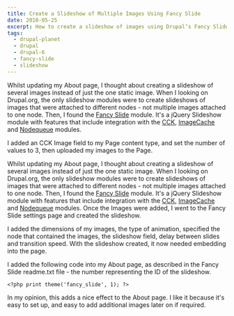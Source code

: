 ```yaml
---
title: Create a Slideshow of Multiple Images Using Fancy Slide
date: 2010-05-25
excerpt: How to create a slideshow of images using Drupal’s Fancy Slide module.
tags:
  - drupal-planet
  - drupal
  - drupal-6
  - fancy-slide
  - slideshow
---
```

Whilst updating my About page, I thought about creating a slideshow of several images instead of just the one static image. When I looking on Drupal.org, the only slideshow modules were to create slideshows of images that were attached to different nodes - not multiple images attached to one node. Then, I found the [Fancy Slide](http://drupal.org/project/fancy_slide) module. It's a jQuery Slideshow module with features that include integration with the [CCK](http://drupal.org/project/cck), [ImageCache](http://drupal.org/project/imagecache) and [Nodequeue](http://drupal.org/project/nodequeue) modules.

I added an CCK Image field to my Page content type, and set the number of values to 3, then uploaded my images to the Page.

Whilst updating my About page, I thought about creating a slideshow of several images instead of just the one static image. When I looking on Drupal.org, the only slideshow modules were to create slideshows of images that were attached to different nodes - not multiple images attached to one node. Then, I found the [Fancy Slide](http://drupal.org/project/fancy_slide) module. It's a jQuery Slideshow module with features that include integration with the [CCK](http://drupal.org/project/cck), [ImageCache](http://drupal.org/project/imagecache) and [Nodequeue](http://drupal.org/project/nodequeue) modules.
Once the Images were added, I went to the Fancy Slide settings page and created the slideshow.

I added the dimensions of my images, the type of animation, specified the node that contained the images, the slideshow field, delay between slides and transition speed. With the slideshow created, it now needed embedding into the page.

I added the following code into my About page, as described in the Fancy Slide readme.txt file - the number representing the ID of the slideshow.

```language-php
<?php print theme('fancy_slide', 1); ?>
```

In my opinion, this adds a nice effect to the About page. I like it because it's easy to set up, and easy to add additional images later on if required.
